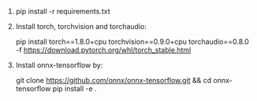 1. pip install -r requirements.txt

2. Install torch, torchvision and torchaudio:

    pip install torch==1.8.0+cpu torchvision==0.9.0+cpu torchaudio==0.8.0 -f https://download.pytorch.org/whl/torch_stable.html

3. Install onnx-tensorflow by:

    git clone https://github.com/onnx/onnx-tensorflow.git && cd onnx-tensorflow
    pip install -e .
